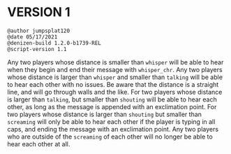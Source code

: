 # VERSION 1

```
@author jumpsplat120
@date 05/17/2021
@denizen-build 1.2.0-b1739-REL
@script-version 1.1
```

Any two players whose distance is smaller than `whisper` will be able to hear when they begin and end their message with `whisper_chr`. Any two players whose distance is larger than `whisper` and smaller than `talking` will be able to hear each other with no issues. Be aware that the distance is a straight line, and will go through walls and the like. For two players whose distance is larger than `talking`, but smaller than `shouting` will be able to hear each other, as long as the message is appended with an exclimation point. For two players whose distance is larger than `shouting` but smaller than `screaming` will only be able to hear each other if the player is typing in all caps, and ending the message with an exclimation point. Any two players who are outside of the `screaming` of each other will no longer be able to hear each other at all.
